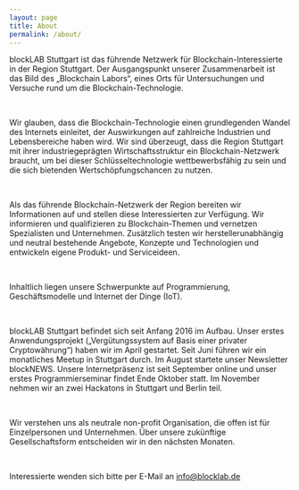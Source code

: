 ```yaml
---
layout: page
title: About
permalink: /about/
---
```


blockLAB Stuttgart ist das führende Netzwerk für Blockchain-Interessierte in der Region Stuttgart. Der Ausgangspunkt unserer Zusammenarbeit ist das Bild des „Blockchain Labors“, eines Orts für Untersuchungen und Versuche rund um die Blockchain-Technologie.

<br>

Wir glauben, dass die Blockchain-Technologie einen grundlegenden Wandel des Internets einleitet, der Auswirkungen auf zahlreiche Industrien und Lebensbereiche haben wird. Wir sind überzeugt, dass die Region Stuttgart mit ihrer industriegeprägten Wirtschaftsstruktur ein Blockchain-Netzwerk braucht, um bei dieser Schlüsseltechnologie wettbewerbsfähig zu sein und die sich bietenden Wertschöpfungschancen zu nutzen.

<br>

Als das führende Blockchain-Netzwerk der Region bereiten wir Informationen auf und stellen diese Interessierten zur Verfügung. Wir informieren und qualifizieren zu Blockchain-Themen und vernetzen Spezialisten und Unternehmen. Zusätzlich testen wir herstellerunabhängig und neutral bestehende Angebote, Konzepte und Technologien und entwickeln eigene Produkt- und Serviceideen. 

<br>

Inhaltlich liegen unsere Schwerpunkte auf Programmierung, Geschäftsmodelle und Internet der Dinge (IoT).

<br>

blockLAB Stuttgart befindet sich seit Anfang 2016 im Aufbau. Unser erstes Anwendungsprojekt („Vergütungssystem auf Basis einer privater Cryptowährung“) haben wir im April gestartet. Seit Juni führen wir ein monatliches Meetup in Stuttgart durch. Im August startete unser Newsletter blockNEWS. Unsere Internetpräsenz ist seit September online und unser erstes Programmierseminar findet Ende Oktober statt. Im November nehmen wir an zwei Hackatons in Stuttgart und Berlin teil.

<br>

Wir verstehen uns als neutrale non-profit Organisation, die offen ist für Einzelpersonen und Unternehmen. Über unsere zukünftige Gesellschaftsform entscheiden wir in den nächsten Monaten.

<br>

Interessierte wenden sich bitte per E-Mail an info@blocklab.de
